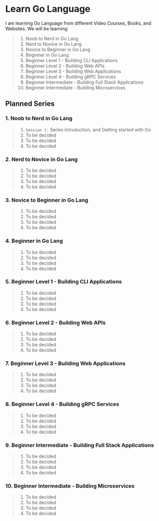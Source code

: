 # Learn Go Language

I am learning Go Language from different Video Courses, Books, and Websites. We will be learning

> 1. Noob to Nerd in Go Lang
> 1. Nerd to Novice in Go Lang
> 1. Novice to Beginner in Go Lang
> 1. Beginner in Go Lang
> 1. Beginner Level 1 - Building CLI Applications
> 1. Beginner Level 2 - Building Web APIs
> 1. Beginner Level 3 - Building Web Applications
> 1. Beginner Level 4 - Building gRPC Services
> 1. Beginner Intermediate - Building Full Stack Applications
> 1. Beginner Intermediate - Building Microservices

## Planned Series

### 1. Noob to Nerd in Go Lang

>1. `Session 1:` Series Introduction, and Getting started with Go
>1. To be decided
>1. To be decided
>1. To be decided

### 2. Nerd to Novice in Go Lang

>1. To be decided
>1. To be decided
>1. To be decided
>1. To be decided

### 3. Novice to Beginner in Go Lang

>1. To be decided
>1. To be decided
>1. To be decided
>1. To be decided

### 4. Beginner in Go Lang

>1. To be decided
>1. To be decided
>1. To be decided
>1. To be decided

### 5. Beginner Level 1 - Building CLI Applications

>1. To be decided
>1. To be decided
>1. To be decided
>1. To be decided

### 6. Beginner Level 2 - Building Web APIs

>1. To be decided
>1. To be decided
>1. To be decided
>1. To be decided

### 7. Beginner Level 3 - Building Web Applications

>1. To be decided
>1. To be decided
>1. To be decided
>1. To be decided

### 8. Beginner Level 4 - Building gRPC Services

>1. To be decided
>1. To be decided
>1. To be decided
>1. To be decided

### 9. Beginner Intermediate - Building Full Stack Applications

>1. To be decided
>1. To be decided
>1. To be decided
>1. To be decided

### 10. Beginner Intermediate - Building Microservices

>1. To be decided
>1. To be decided
>1. To be decided
>1. To be decided
